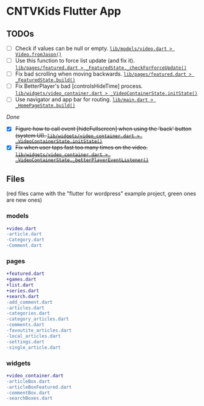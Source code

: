 # CNTVKids Flutter App

## TODOs
- [ ] Check if values can be null or empty. [`lib/models/video.dart > Video.fromJason()`](lib/models/video.dart#L31)
- [ ] Use this function to force list update (and fix it). [`lib/pages/featured.dart > _FeaturedState._checkForForceUpdate()`](lib/pages/featured.dart#L51)
- [ ] Fix bad scrolling when moving backwards. [`lib/pages/featured.dart > _FeaturedState.build()`](lib/pages/featured.dart#L181)
- [ ] Fix BetterPlayer's bad [controlsHideTime] process. [`lib/widgets/video_container.dart > _VideoContainerState.initState()`](lib/widgets/video_container.dart#L45)
- [ ] Use navigator and app bar for routing. [`lib/main.dart > _HomePageState.build()`](lib/main.dart#L250)

*Done*
- [x] ~~Figure how to call event [hideFullscreen] when using the 'back' button (system UI). [`lib/widgets/video_container.dart > _VideoContainerState.initState()`](#)~~
- [x] ~~Fix when user taps fast too many times on the video. [`lib/widgets/video_container.dart > _VideoContainerState._betterPlayerEventListener()`](#)~~

## Files
(red files came with the "flutter for wordpress" example project, green ones are new ones)

### models

``` diff
+video.dart
-article.dart
-Category.dart
-Comment.dart
```


### pages

``` diff
+featured.dart
+games.dart
+list.dart
+series.dart
+search.dart
-add_comment.dart
-articles.dart
-categories.dart
-category_articles.dart
-comments.dart
-favoutite_articles.dart
-local_articles.dart
-settings.dart
-single_article.dart
```


### widgets

``` diff
+video_container.dart
-articleBox.dart
-articleBoxFeatured.dart
-commentBox.dart
-searchBoxes.dart
```
